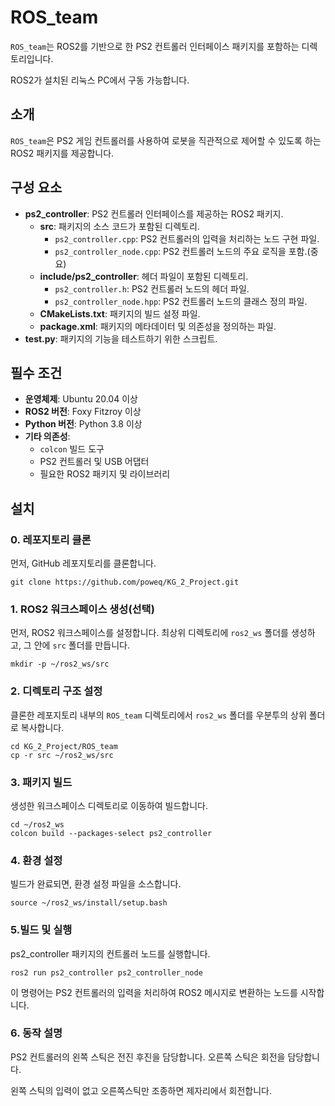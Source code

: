 # ROS_team

`ROS_team`는 ROS2를 기반으로 한 PS2 컨트롤러 인터페이스 패키지를 포함하는 디렉토리입니다. 

ROS2가 설치된 리눅스 PC에서 구동 가능합니다.

## 소개

`ROS_team`은 PS2 게임 컨트롤러를 사용하여 로봇을 직관적으로 제어할 수 있도록 하는 ROS2 패키지를 제공합니다. 

## 구성 요소

- **ps2_controller**: PS2 컨트롤러 인터페이스를 제공하는 ROS2 패키지.
  - **src**: 패키지의 소스 코드가 포함된 디렉토리.
    - `ps2_controller.cpp`: PS2 컨트롤러의 입력을 처리하는 노드 구현 파일.
    - `ps2_controller_node.cpp`: PS2 컨트롤러 노드의 주요 로직을 포함.(중요)
  - **include/ps2_controller**: 헤더 파일이 포함된 디렉토리.
    - `ps2_controller.h`: PS2 컨트롤러 노드의 헤더 파일.
    - `ps2_controller_node.hpp`: PS2 컨트롤러 노드의 클래스 정의 파일.
  - **CMakeLists.txt**: 패키지의 빌드 설정 파일.
  - **package.xml**: 패키지의 메타데이터 및 의존성을 정의하는 파일.
- **test.py**: 패키지의 기능을 테스트하기 위한 스크립트.

## 필수 조건

- **운영체제**: Ubuntu 20.04 이상
- **ROS2 버전**: Foxy Fitzroy 이상
- **Python 버전**: Python 3.8 이상
- **기타 의존성**:
  - `colcon` 빌드 도구
  - PS2 컨트롤러 및 USB 어댑터
  - 필요한 ROS2 패키지 및 라이브러리

## 설치

### 0. 레포지토리 클론


먼저, GitHub 레포지토리를 클론합니다.

```
git clone https://github.com/poweq/KG_2_Project.git
```
### 1. ROS2 워크스페이스 생성(선택)

먼저, ROS2 워크스페이스를 설정합니다. 최상위 디렉토리에 `ros2_ws` 폴더를 생성하고, 그 안에 `src` 폴더를 만듭니다.

```
mkdir -p ~/ros2_ws/src
```
### 2. 디렉토리 구조 설정

클론한 레포지토리 내부의 `ROS_team` 디렉토리에서 `ros2_ws` 폴더를 우분투의 상위 폴더로 복사합니다.

```
cd KG_2_Project/ROS_team
cp -r src ~/ros2_ws/src
```

### 3. 패키지 빌드
생성한 워크스페이스 디렉토리로 이동하여 빌드합니다.

```
cd ~/ros2_ws
colcon build --packages-select ps2_controller
````

### 4. 환경 설정
빌드가 완료되면, 환경 설정 파일을 소스합니다.

```
source ~/ros2_ws/install/setup.bash
```
### 5.빌드 및 실행
ps2_controller 패키지의 컨트롤러 노드를 실행합니다.

```
ros2 run ps2_controller ps2_controller_node
```
이 명령어는 PS2 컨트롤러의 입력을 처리하여 ROS2 메시지로 변환하는 노드를 시작합니다.

### 6. 동작 설명
PS2 컨트롤러의 왼쪽 스틱은 전진 후진을 담당합니다.
오른쪽 스틱은 회전을 담당합니다.

왼쪽 스틱의 입력이 없고 오른쪽스틱만 조종하면 제자리에서 회전합니다.